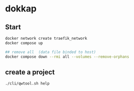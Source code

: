 # dokkap

## Start

```bash
docker network create traefik_network
docker compose up

## remove all  (data file binded to host)
docker compose down --rmi all --volumes --remove-orphans

```
## create  a project
```bash
./cli/qwtool.sh help

```